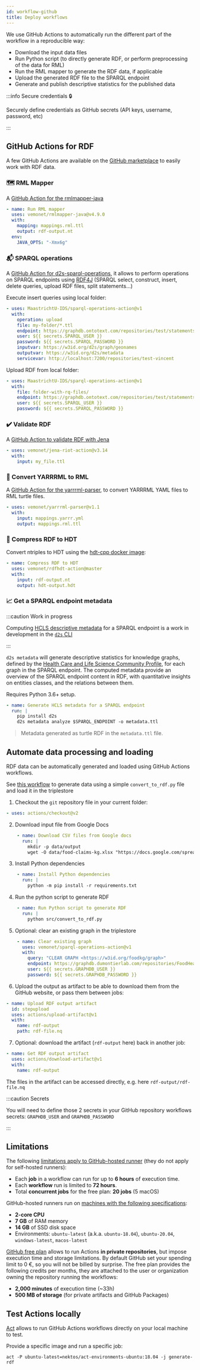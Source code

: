 ```yaml
---
id: workflow-github
title: Deploy workflows
---
```


We use GitHub Actions to automatically run the different part of the workflow in a reproducible way:

* Download the input data files
* Run Python script (to directly generate RDF, or perform preprocessing of the data for RML)
* Run the RML mapper to generate the RDF data, if applicable
* Upload the generated RDF file to the SPARQL endpoint
* Generate and publish descriptive statistics for the published data

:::info Secure credentials 🔒

Securely define credentials as GitHub secrets (API keys, username, password, etc)

:::

## GitHub Actions for RDF

A few GitHub Actions are available on the [GitHub marketplace](https://github.com/marketplace?query=rdf) to easily work with RDF data.

### 🗺️ RML Mapper

A [GitHub Action for the rmlmapper-java](https://github.com/marketplace/actions/rml-mapper-java)

```yaml
- name: Run RML mapper
  uses: vemonet/rmlmapper-java@v4.9.0
  with:
    mapping: mappings.rml.ttl
    output: rdf-output.nt
  env:
    JAVA_OPTS: "-Xmx6g"
```

### 📬 SPARQL operations

A [GitHub Action for d2s-sparql-operations](https://github.com/marketplace/actions/sparql-operations), it allows to perform operations on SPARQL endpoints using [RDF4J](https://rdf4j.org/) (SPARQL select, construct, insert, delete queries, upload RDF files, split statements...)

Execute insert queries using local folder:

```yaml
- uses: MaastrichtU-IDS/sparql-operations-action@v1
  with:
    operation: upload
    file: my-folder/*.ttl
    endpoint: https://graphdb.ontotext.com/repositories/test/statements
    user: ${{ secrets.SPARQL_USER }}
    password: ${{ secrets.SPARQL_PASSWORD }}
    inputvar: https://w3id.org/d2s/graph/geonames
    outputvar: https://w3id.org/d2s/metadata
    servicevar: http://localhost:7200/repositories/test-vincent
```

Upload RDF from local folder:

```yaml
- uses: MaastrichtU-IDS/sparql-operations-action@v1
  with:
    file: folder-with-rq-files/
    endpoint: https://graphdb.ontotext.com/repositories/test/statements
    user: ${{ secrets.SPARQL_USER }}
    password: ${{ secrets.SPARQL_PASSWORD }}
```

### ✔️ Validate RDF

A [GitHub Action to validate RDF with Jena](https://github.com/marketplace/actions/validate-rdf-with-jena)

```yaml
- uses: vemonet/jena-riot-action@v3.14
  with:
    input: my_file.ttl
```

### 📝 Convert YARRRML to RML

A [GitHub Action for the yarrrml-parser](https://github.com/marketplace/actions/yarrrml-parser), to convert YARRRML YAML files to RML turtle files.

```yaml
- uses: vemonet/yarrrml-parser@v1.1
  with:
    input: mappings.yarrr.yml
    output: mappings.rml.ttl
```

###  💽 Compress RDF to HDT

Convert ntriples to HDT using the [hdt-cpp docker image](https://hub.docker.com/r/rdfhdt/hdt-cpp):

```yaml
- name: Compress RDF to HDT
  uses: vemonet/rdfhdt-action@master
  with:
    input: rdf-output.nt
    output: hdt-output.hdt
```

### 📈 Get a SPARQL endpoint metadata

:::caution Work in progress

Computing [HCLS descriptive metadata](https://www.w3.org/TR/hcls-dataset/) for a SPARQL endpoint is a work in development in the [`d2s` CLI](https://github.com/MaastrichtU-IDS/d2s-cli)

:::

`d2s metadata` will generate descriptive statistics for knowledge graphs, defined by the [Health Care and Life Science Community Profile](https://www.w3.org/TR/hcls-dataset/), for each graph in the SPARQL endpoint. The computed metadata provide an overview of the SPARQL endpoint content in RDF, with quantitative insights on entities classes, and the relations between them.

Requires Python 3.6+ setup.

```yaml
- name: Generate HCLS metadata for a SPARQL endpoint
  run: |
  	pip install d2s
    d2s metadata analyze $SPARQL_ENDPOINT -o metadata.ttl
```

> Metadata generated as turtle RDF in the `metadata.ttl` file.

## Automate data processing and loading

RDF data can be automatically generated and loaded using GitHub Actions workflows.

See [this workflow](https://github.com/MaastrichtU-IDS/food-claims-kg/blob/master/.github/workflows/generate-rdf.yml) to generate data using a simple `convert_to_rdf.py` file and load it in the triplestore

1. Checkout the `git` repository file in your current folder:

```yaml
- uses: actions/checkout@v2
```

2. Download input file from Google Docs

```yaml
    - name: Download CSV files from Google docs
      run: |
        mkdir -p data/output
        wget -O data/food-claims-kg.xlsx "https://docs.google.com/spreadsheets/d/1RWZ6AlGB8m7PO5kjsbbbeI4ETLwvKLOvkrzOpl8zAM8/export?format=xlsx&id=1RWZ6AlGB8m7PO5kjsbbbeI4ETLwvKLOvkrzOpl8zAM8"
```

3. Install Python dependencies

```yaml
    - name: Install Python dependencies
      run: |
        python -m pip install -r requirements.txt
```

4. Run the python script to generate RDF

```yaml
    - name: Run Python script to generate RDF
      run: |
        python src/convert_to_rdf.py
```

5. Optional: clear an existing graph in the triplestore

```yaml
    - name: Clear existing graph
      uses: vemonet/sparql-operations-action@v1
      with:
        query: "CLEAR GRAPH <https://w3id.org/foodkg/graph>"
        endpoint: https://graphdb.dumontierlab.com/repositories/FoodHealthClaimsKG/statements
        user: ${{ secrets.GRAPHDB_USER }}
        password: ${{ secrets.GRAPHDB_PASSWORD }}
```

6. Upload the output as artifact to be able to download them from the GitHub website, or pass them between jobs:

```yaml
- name: Upload RDF output artifact
  id: stepupload
  uses: actions/upload-artifact@v1
  with:
    name: rdf-output
    path: rdf-file.nq
```

7. Optional: download the artifact (`rdf-output` here) back in another job:

```yaml
- name: Get RDF output artifact
  uses: actions/download-artifact@v1
  with:
    name: rdf-output
```

The files in the artifact can be accessed directly, e.g. here `rdf-output/rdf-file.nq`

:::caution Secrets

You will need to define those 2 secrets in your GitHub repository workflows secrets: `GRAPHDB_USER` and `GRAPHDB_PASSWORD`

:::

## Limitations

The following [limitations apply to GitHub-hosted runner](https://help.github.com/en/actions/getting-started-with-github-actions/about-github-actions#usage-limits) (they do not apply for self-hosted runners):

- Each **job** in a workflow can run for up to **6 hours** of execution time.
- Each **workflow** run is limited to **72 hours**.
- Total **concurrent jobs** for the free plan: **20 jobs** (5 macOS)

GitHub-hosted runners run on [machines with the following specifications](https://help.github.com/en/actions/reference/virtual-environments-for-github-hosted-runners):

- **2-core CPU**
- **7 GB** of RAM memory
- **14 GB** of SSD disk space
- Environments: `ubuntu-latest` (a.k.a. `ubuntu-18.04`), `ubuntu-20.04`, `windows-latest`, `macos-latest`

[GitHub free plan](https://help.github.com/en/github/setting-up-and-managing-billing-and-payments-on-github/about-billing-for-github-actions) allows to run Actions **in private repositories**, but impose execution time and storage limitations. By default GitHub set your spending limit to 0 €, so you will not be billed by surprise. The free plan provides the following credits per months, they are attached to the user or organization owning the repository running the workflows:

- **2,000 minutes** of execution time (~33h)
- **500 MB of storage** (for private artifacts and GitHub Packages)

## Test Actions locally

[Act](https://github.com/nektos/act) allows to run GitHub Actions workflows directly on your local machine to test.

Provide a specific image and run a specific job:

```shell
act -P ubuntu-latest=nektos/act-environments-ubuntu:18.04 -j generate-rdf
```

